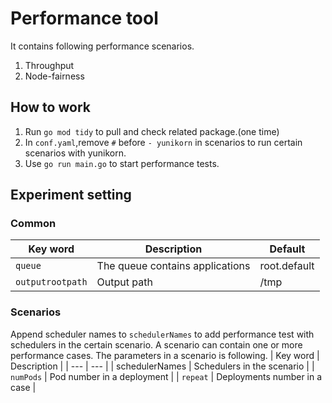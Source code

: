 # Performance tool
It contains following performance scenarios.
1. Throughput
2. Node-fairness

## How to work
1. Run `go mod tidy` to pull and check related package.(one time)
2. In `conf.yaml`,remove `#` before `- yunikorn` in scenarios to run certain scenarios with yunikorn.
3. Use `go run main.go` to start performance tests.
## Experiment setting
### Common
| Key word		| Description				| Default	|
| ---			| ---					| ---		|
| `queue`		| The queue contains applications	| root.default	|
| `outputrootpath`	| Output path				| /tmp		|
### Scenarios
Append scheduler names to `schedulerNames` to add performance test with schedulers in the certain scenario.
A scenario can contain one or more performance cases.
The parameters in a scenario is following.
| Key word              | Description                           |
| ---                   | ---                                   |
| schedulerNames	| Schedulers in the scenario		|
| `numPods`		| Pod number in a deployment		|
| `repeat`		| Deployments number in a case		|
